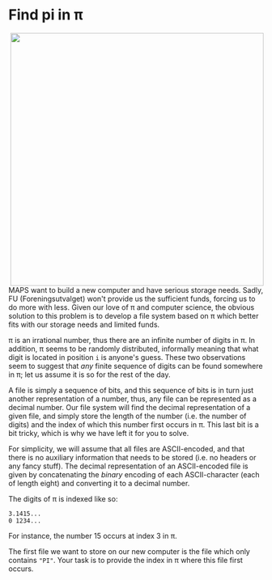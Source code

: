 # Find pi in π
<img align="right" src="https://tstoaddicts.files.wordpress.com/2014/03/pi-pie.jpg" width="500px">
MAPS want to build a new computer and have serious storage needs. Sadly, FU
(Foreningsutvalget) won't provide us the sufficient funds, forcing us to do
more with less. Given our love of π and computer science, the obvious solution
to this problem is to develop a file system based on π which better fits with
our storage needs and limited funds.

π is an irrational number, thus there are an infinite number of digits in π.
In addition, π seems to be randomly distributed, informally meaning that what
digit is located in position `i` is anyone's guess. These two observations seem to
suggest that *any* finite sequence of digits can be found somewhere in π; let
us assume it is so for the rest of the day.

A file is simply a sequence of bits, and this sequence of bits is in turn just
another representation of a number, thus, any file can be represented as a
decimal number. Our file system will find the decimal representation of a given
file, and simply store the length of the number (i.e. the number of digits) and
the index of which this number first occurs in π. This last bit is a bit
tricky, which is why we have left it for you to solve.

For simplicity, we will assume that all files are ASCII-encoded, and that there
is no auxiliary information that needs to be stored (i.e. no headers or any
fancy stuff). The decimal representation of an ASCII-encoded file is given by
concatenating the *binary* encoding of each ASCII-character (each of length
eight) and converting it to a decimal number.

The digits of π is indexed like so:

```
3.1415...
0 1234...
```

For instance, the number 15 occurs at index 3 in π.

The first file we want to store on our new computer is the file which only
contains `"PI"`. Your task is to provide the index in π where this file first
occurs.
